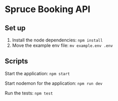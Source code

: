 # Spruce Booking API

## Set up

1. Install the node dependencies: `npm install`
2. Move the example env file: `mv example.env .env`

## Scripts

Start the application: `npm start`

Start nodemon for the application: `npm run dev`

Run the tests: `npm test`


